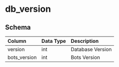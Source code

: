 # db_version

## Schema

| Column | Data Type | Description |
| :--- | :--- | :--- |
| version | int | Database Version |
| bots_version | int | Bots Version |

